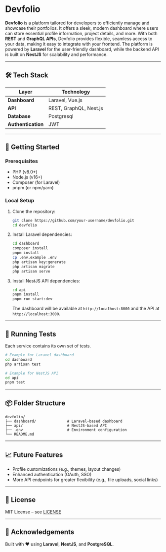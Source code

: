 
# Devfolio

**Devfolio** is a platform tailored for developers to efficiently manage and showcase their portfolios. It offers a sleek, modern dashboard where users can store essential profile information, project details, and more. With both **REST** and **GraphQL APIs**, Devfolio provides flexible, seamless access to your data, making it easy to integrate with your frontend. The platform is powered by **Laravel** for the user-friendly dashboard, while the backend API is built on **NestJS** for scalability and performance.

---

## 🛠️ Tech Stack

| Layer        | Technology     |
|--------------|----------------|
| **Dashboard**| Laravel, Vue.js        |
| **API**      | REST, GraphQL, Nest.js  |
| **Database** | Postgresql |
| **Authentication** | JWT      |

---

## 🚀 Getting Started

### Prerequisites

- PHP (v8.0+)
- Node.js (v16+)
- Composer (for Laravel)
- pnpm (or npm/yarn)

### Local Setup

1. Clone the repository:
   ```bash
   git clone https://github.com/your-username/devfolio.git
   cd devfolio
   ```

2. Install Laravel dependencies:
   ```bash
   cd dashboard
   composer install
   pnpm install
   cp .env.example .env
   php artisan key:generate
   php artisan migrate
   php artisan serve
   ```

3. Install NestJS API dependencies:
   ```bash
   cd api
   pnpm install
   pnpm run start:dev
   ```

   The dashboard will be available at `http://localhost:8000` and the API at `http://localhost:3000`.

---

## 🧪 Running Tests

Each service contains its own set of tests.

```bash
# Example for Laravel dashboard
cd dashboard
php artisan test

# Example for NestJS API
cd api
pnpm test
```

---

## 📦 Folder Structure

```
devfolio/
├── dashboard/              # Laravel-based dashboard
├── api/                    # NestJS-based API
├── .env                    # Environment configuration
└── README.md
```

---

## 📈 Future Features

- Profile customizations (e.g., themes, layout changes)
- Enhanced authentication (OAuth, SSO)
- More API endpoints for greater flexibility (e.g., file uploads, social links)

---

## 📝 License

MIT License – see [LICENSE](./LICENSE)

---

## 🙌 Acknowledgements

Built with ❤️ using **Laravel**, **NestJS**, and **PostgreSQL**.
